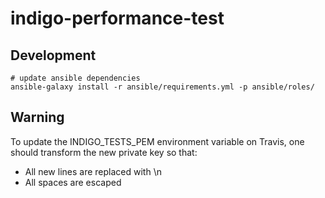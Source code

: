# indigo-performance-test

## Development

```
# update ansible dependencies
ansible-galaxy install -r ansible/requirements.yml -p ansible/roles/
```

## Warning

To update the INDIGO_TESTS_PEM environment variable on Travis, one should transform the new private key so that:
- All new lines are replaced with \\n
- All spaces are escaped
